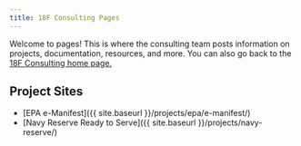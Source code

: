 ```yaml
---
title: 18F Consulting Pages
---
```


Welcome to pages! This is where the consulting team posts information on projects, documentation, resources, and more. You can also go back to the [18F Consulting home page.](https://18f.gsa.gov/consulting/)

## Project Sites

- [EPA e-Manifest]({{ site.baseurl }}/projects/epa/e-manifest/) 
- [Navy Reserve Ready to Serve]({{ site.baseurl }}/projects/navy-reserve/)

<!--
## Knowledge Sharing Links

- Facilitation
-->

